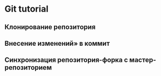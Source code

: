 # Git tutorial

## Клонирование репозитория

## Внесение изменений» в коммит

## Синхронизация репозитория-форка с мастер-репозиторием